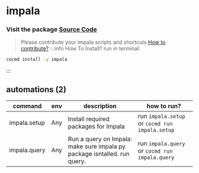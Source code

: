 # impala
### Visit the package [ Source Code ](https://github.com/cocmd/hub/tree/master/packages/impala)
> Please contribute your impala scripts and shortcuts
> [How to contribute?](https://github.com/cocmd/hub/blob/master/CONTRIBUTING.md)
:::info How To Install?
run in terminal:
```bash
cocmd install -y impala
```
:::
## automations (2)
| command | env | description | how to run? |
| --- | --- | --- | --- |
| impala.setup | Any | Install required packages for Impala | run `impala.setup` or `cocmd run impala.setup` |
| impala.query | Any | Run a query on Impala: make sure impala py package isntalled. run query.  | run `impala.query` or `cocmd run impala.query` |


